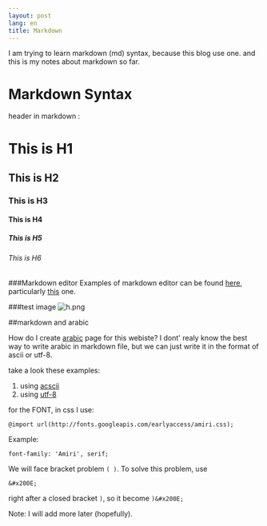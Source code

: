 ```yaml
---
layout: post
lang: en
title: Markdown 
---
```


I am trying to learn markdown (md) syntax, because this blog use one.
and this is my notes about markdown so far.

<!-- more -->
# Markdown Syntax

header in markdown :

# This is H1

## This is H2

### This is H3

#### This is H4

##### This is H5

###### This is H6

###Markdown editor
Examples of markdown editor can be found [here](http://mashable.com/2013/06/24/markdown-tools), particularly [this](http://dillinger.io) one.

###test image
![h.png](http://hary.web.id/h.png)



##markdown and arabic

How do I create [arabic](http://hary.my.id/ar) page for this webiste?
I dont' realy know the best way to write arabic in markdown file, 
but we can just write it in the format of ascii or utf-8.

take a look these examples:

1. using [acscii](http://hary.web.id/ar/test-ascii.html)
2. using [utf-8](http://hary.web.id/ar/test-utf8.html)


for the FONT, in css I use:

    @import url(http://fonts.googleapis.com/earlyaccess/amiri.css);

Example:

    font-family: 'Amiri', serif;


We will face bracket problem `( )`.
To solve this problem, use 

    &#x200E;

right after a closed bracket `)`, so it become `)&#x200E;`



Note: I will add more later (hopefully).


